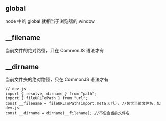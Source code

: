 ## global

node 中的 global 就相当于浏览器的 window

## \_\_filename

当前文件的绝对路径，只在 CommonJS 语法才有

## \_\_dirname

当前文件夹的绝对路径，只在 CommonJS 语法才有

```
// dev.js
import { resolve, dirname } from "path";
import { fileURLToPath } from "url";
const __filename = fileURLToPath(import.meta.url); //包含当前文件名，如dev.js
const __dirname = dirname(__filename); //不包含当前文件名
```
